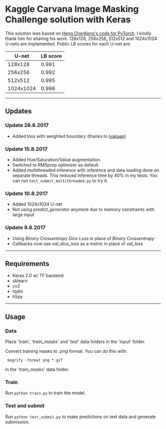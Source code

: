 # Kaggle Carvana Image Masking Challenge solution with Keras
This solution was based on [Heng CherKeng's code for PyTorch](https://www.kaggle.com/c/carvana-image-masking-challenge/discussion/37208). I kindly thank him for sharing his work. 128x128, 256x256, 512x512 and 1024x1024 U-nets are implemented. Public LB scores for each U-net are:

| U-net | LB score |
| ----- | -------- |
| 128x128 | 0.991 |
| 256x256 | 0.992 |
| 512x512 | 0.995 |
| 1024x1024 | 0.996 |

---

## Updates

### Update 28.8.2017
* Added loss with weighted boundary (thanks to [lyakaap](https://www.kaggle.com/lyakaap/weighing-boundary-pixels-loss-script-by-keras2))

### Update 15.8.2017
* Added Hue/Saturation/Value augmentation.
* Switched to RMSprop optimizer as default.
* Added multithreaded inference with inference and data loading done on separate threads. This reduced inference time by 40% in my tests. You can run `test_submit_multithreaded.py` to try it.

### Update 10.8.2017
* Added 1024x1024 U-net
* Not using *predict_generator* anymore due to memory constraints with large input

### Update 9.8.2017
* Using *Binary Crossentropy Dice Loss* in place of *Binary Crossentropy*
* Callbacks now use *val_dice_loss* as a metric in place of *val_loss*

---

## Requirements
* Keras 2.0 w/ TF backend
* sklearn
* cv2
* tqdm
* h5py

---

## Usage

### Data
Place '*train*', '*train_masks*' and '*test*' data folders in the '*input*' folder.

Convert training masks to *.png* format. You can do this with: 

` mogrify -format png *.gif` 

in the '*train_masks*' data folder.

### Train
Run `python train.py` to train the model.

### Test and submit
Run `python test_submit.py` to make predictions on test data and generate submission.
